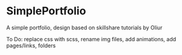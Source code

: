 # SimplePortfolio
A simple portfolio, design based on skillshare tutorials by Oliur

To Do:
replace css with scss,
rename img files,
add animations,
add pages/links,
folders
